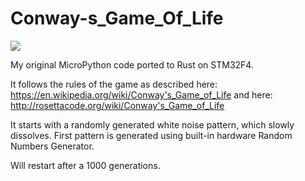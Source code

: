 # Conway-s_Game_Of_Life

![](conway.gif)

My original MicroPython code ported to Rust on STM32F4.

It follows the rules of the game as described here: https://en.wikipedia.org/wiki/Conway's_Game_of_Life
and here: http://rosettacode.org/wiki/Conway's_Game_of_Life

It starts with a randomly generated white noise pattern, which slowly dissolves. 
First pattern is generated using built-in hardware Random Numbers Generator.

Will restart after a 1000 generations.